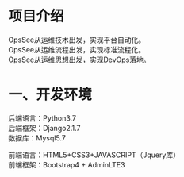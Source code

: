 # 项目介绍
OpsSee从运维技术出发，实现平台自动化。  
OpsSee从运维流程出发，实现标准流程化。  
OpsSee从运维思想出发，实现DevOps落地。
  
  
# 一、开发环境  
后端语言：Python3.7  
后端框架：Django2.1.7  
数据库：Mysql5.7  

前端语言：HTML5+CSS3+JAVASCRIPT（Jquery库）  
前端框架：Bootstrap4 + AdminLTE3  
